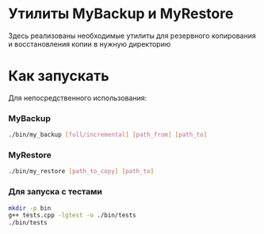 # Утилиты MyBackup и MyRestore

Здесь реализованы необходимые утилиты для резервного копирования и восстановления копии в нужную директорию

# Как запускать

Для непосредственного использования:

### MyBackup

```bash
./bin/my_backup [full/incremental] [path_from] [path_to]
```

### MyRestore

```bash
./bin/my_restore [path_to_copy] [path_to]
```

### Для запуска с тестами

```bash
mkdir -p bin
g++ tests.cpp -lgtest -o ./bin/tests
./bin/tests
```
